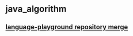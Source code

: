 # java_algorithm

## [language-playground repository merge](https://github.com/breakstorm/language-playground)
